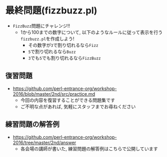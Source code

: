 # 最終問題(fizzbuzz.pl)
- `FizzBuzz`問題にチャレンジ!!
    - 1から100までの数字について, 以下のようなルールに従って表示を行う`fizzbuzz.pl`を作成しよう!
        - その数字が`3`で割り切れるなら`Fizz`
        - `5`で割り切れるなら`Buzz`
        - `3`でも`5`でも割り切れるなら`FizzBuzz`

## 復習問題

- <https://github.com/perl-entrance-org/workshop-2016/blob/master/2nd/src/practice.md>
  - 今回の内容を復習することができる問題集です
  - ご不明な点があれば, 気軽にスタッフまでお尋ねください

## 練習問題の解答例

- <https://github.com/perl-entrance-org/workshop-2016/tree/master/2nd/answer>
  - 各会場の講師が書いた, 練習問題の解答例はこちらで公開しています
